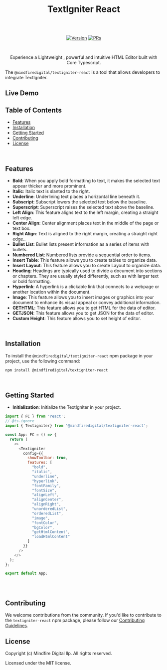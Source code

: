 <h1 align="center">TextIgniter React</h1><br><br>
<p align="center">
<a href="https://www.npmjs.com/package/@mindfiredigital/textigniter-react"><img src="https://img.shields.io/npm/v/@mindfiredigital/textigniter-react.svg?sanitize=true" alt="Version"></a>
<a href="https://www.npmjs.com/package/@mindfiredigital/textigniter-react"><img src="https://img.shields.io/badge/PRs-welcome-brightgreen.svg" alt="PRs"></a>
</p>

<br>

<p align="center"> Experience a Lightweight , powerful and intuitive HTML Editor built with Core Typescript. </p>

The `@mindfiredigital/textigniter-react` is a tool that allows developers to integrate TextIgniter.
<br>

<p align="center">
  <!-- <img alt="Screenshot of the React Text Igniter" src="https://res.cloudinary.com/dxf1kplcx/image/upload/v1725448061/react-text-igniter-screenshot_c4dq9c.png"\>
</p> -->

## Live Demo

<!-- Click the button below to open the project on StackBlitz.

<a href="https://stackblitz.com/edit/stackblitz-starters-kezevu?file=index.html" target="_blank">
  <img src="https://developer.stackblitz.com/img/open_in_stackblitz.svg" alt="Open in StackBlitz">
</a> -->

## Table of Contents

- [Features](#features)
- [Installation](#installation)
- [Getting Started](#getting-started)
- [Contributing](#contributing)
- [License](#license)

<br>

## Features

- **Bold**: When you apply bold formatting to text, it makes the selected text appear thicker and more prominent.
- **Italic**: Italic text is slanted to the right.
- **Underline**: Underlining text places a horizontal line beneath it.
- **Subscript**: Subscript lowers the selected text below the baseline.
- **Superscript**: Superscript raises the selected text above the baseline.
- **Left Align**: This feature aligns text to the left margin, creating a straight left edge.
- **Center Align**: Center alignment places text in the middle of the page or text box.
- **Right Align**: Text is aligned to the right margin, creating a straight right edge..
- **Bullet List**: Bullet lists present information as a series of items with bullets.
- **Numbered List**: Numbered lists provide a sequential order to items.
- **Insert Table**: This feature allows you to create tables to organize data.
- **Insert Layout**: This feature allows you to create Layout to organize data.
- **Heading**: Headings are typically used to divide a document into sections or chapters. They are usually styled differently, such as with larger text or bold formatting.
- **Hyperlink**: A hyperlink is a clickable link that connects to a webpage or another location within the document.
- **Image**: This feature allows you to insert images or graphics into your document to enhance its visual appeal or convey additional information.
- **GETHTML**: This feature allows you to get HTML for the data of editor.
- **GETJSON**: This feature allows you to get JSON for the data of editor.
- **Custom Height**: This feature allows you to set height of editor.

<br>

## Installation

To install the `@mindfiredigital/textigniter-react` npm package in your project, use the following command:

```bash
npm install @mindfiredigital/textigniter-react
```

<br>

## Getting Started

- **Initialization**: Initialize the TextIgniter in your project.

```javascript
import { FC } from 'react';
// @ts-ignore
import { Textigniter} from '@mindfiredigital/textigniter-react';

const App: FC = () => {
  return (
    <>
      <Textigniter
        config={{
          showToolbar: true,
          features: [
            "bold",
            "italic",
            "underline",
            "hyperlink",
            "fontFamily",
            "fontSize",
            "alignLeft",
            "alignCenter",
            "alignRight",
            "unorderedList",
            "orderedList",
            "image",
            "fontColor",
            "bgColor",
            "getHtmlContent",
            "loadHtmlContent"
          ]
        }}
      />
    </>
  );
};

export default App;



```

<br>

## Contributing

We welcome contributions from the community. If you'd like to contribute to the `textigniter-react` npm package, please follow our [Contributing Guidelines](CONTRIBUTING.md).
<br>

## License

Copyright (c) Mindfire Digital llp. All rights reserved.

Licensed under the MIT license.
